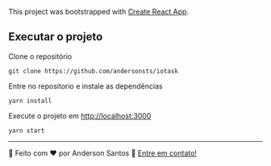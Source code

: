 This project was bootstrapped with [Create React App](https://github.com/facebook/create-react-app).

## Executar o projeto

Clone o repositório

```git clone https://github.com/andersonsts/iotask```

Entre no repositorio e instale as dependências

```yarn install```

Execute o projeto em [http://localhost:3000](http://localhost:3000)

```yarn start```

---

:rocket: Feito com :heart: por Anderson Santos :wave: [Entre em contato!](https://www.linkedin.com/in/andersonst-dev)

